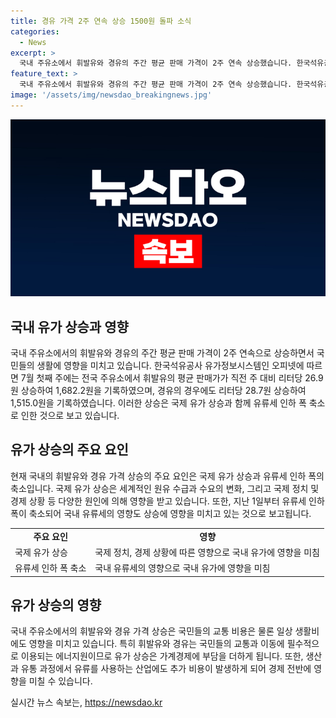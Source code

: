 ```yaml
---
title: 경유 가격 2주 연속 상승 1500원 돌파 소식
categories:
  - News
excerpt: >
  국내 주유소에서 휘발유와 경유의 주간 평균 판매 가격이 2주 연속 상승했습니다. 한국석유공사에 따르면, 휘발유는 직전 주 대비 26.9원, 경유는 28.7원 상승하여 각각 1,682.2원과 1,515.0원을 기록했습니다. 이는 국제 유가 상승과 유류세 인하 축소로 인한 결과입니다. #유가 #상승 #주유소
feature_text: >
  국내 주유소에서 휘발유와 경유의 주간 평균 판매 가격이 2주 연속 상승했습니다. 한국석유공사에 따르면, 휘발유는 직전 주 대비 26.9원, 경유는 28.7원 상승하여 각각 1,682.2원과 1,515.0원을 기록했습니다. 이는 국제 유가 상승과 유류세 인하 축소로 인한 결과입니다. #유가 #상승 #주유소
image: '/assets/img/newsdao_breakingnews.jpg'
---
```


<p><img src="/assets/img/newsdao_breakingnews.jpg" alt="pcversion 속보" /></p>

<h2 data-ke-size="size26">국내 유가 상승과 영향</h2>

<p data-ke-size="size16">국내 주유소에서의 휘발유와 경유의 주간 평균 판매 가격이 2주 연속으로 상승하면서 국민들의 생활에 영향을 미치고 있습니다. 한국석유공사 유가정보시스템인 오피넷에 따르면 7월 첫째 주에는 전국 주유소에서 휘발유의 평균 판매가가 직전 주 대비 리터당 26.9원 상승하여 1,682.2원을 기록하였으며, 경유의 경우에도 리터당 28.7원 상승하여 1,515.0원을 기록하였습니다. 이러한 상승은 국제 유가 상승과 함께 유류세 인하 폭 축소로 인한 것으로 보고 있습니다.</p>

<h2 data-ke-size="size26">유가 상승의 주요 요인</h2>

<p data-ke-size="size16">현재 국내의 휘발유와 경유 가격 상승의 주요 요인은 국제 유가 상승과 유류세 인하 폭의 축소입니다. 국제 유가 상승은 세계적인 원유 수급과 수요의 변화, 그리고 국제 정치 및 경제 상황 등 다양한 원인에 의해 영향을 받고 있습니다. 또한, 지난 1일부터 유류세 인하 폭이 축소되어 국내 유류세의 영향도 상승에 영향을 미치고 있는 것으로 보고됩니다.</p>

<table>
<tbody>
<tr>
<td style="text-align: center; height: 17px;"><b>주요 요인</b></td>
<td style="text-align: center; height: 17px;"><b>영향</b></td>
</tr>
<tr>
<td style="text-align: left;">국제 유가 상승</td>
<td style="text-align: left;">국제 정치, 경제 상황에 따른 영향으로 국내 유가에 영향을 미침</td>
</tr>
<tr>
<td style="text-align: left;">유류세 인하 폭 축소</td>
<td style="text-align: left;">국내 유류세의 영향으로 국내 유가에 영향을 미침</td>
</tr>
</tbody>
</table>

<h2 data-ke-size="size26">유가 상승의 영향</h2>

<p data-ke-size="size16">국내 주유소에서의 휘발유와 경유 가격 상승은 국민들의 교통 비용은 물론 일상 생활비에도 영향을 미치고 있습니다. 특히 휘발유와 경유는 국민들의 교통과 이동에 필수적으로 이용되는 에너지원이므로 유가 상승은 가계경제에 부담을 더하게 됩니다. 또한, 생산과 유통 과정에서 유류를 사용하는 산업에도 추가 비용이 발생하게 되어 경제 전반에 영향을 미칠 수 있습니다.</p>
실시간 뉴스 속보는, <a href="https://newsdao.kr" rel="dofollow">https://newsdao.kr</a>


